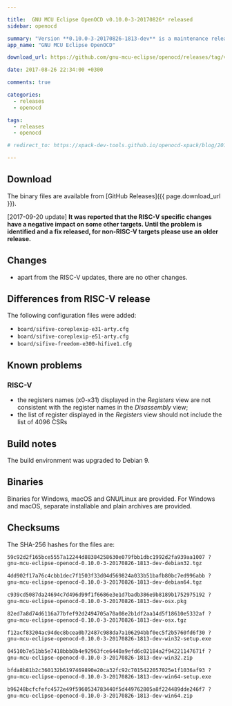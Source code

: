 ```yaml
---

title:  GNU MCU Eclipse OpenOCD v0.10.0-3-20170826* released
sidebar: openocd

summary: "Version **0.10.0-3-20170826-1813-dev** is a maintenance release; it updates to the latest RISC-V [v20170818](https://github.com/riscv/riscv-openocd/releases/tag/v20170818) release and to the original [1025be3](https://github.com/gnu-mcu-eclipse/openocd/commit/1025be363e2bf42f1613083223a2322cc3a9bd4c) commit from June 2nd, 2017."
app_name: "GNU MCU Eclipse OpenOCD"

download_url: https://github.com/gnu-mcu-eclipse/openocd/releases/tag/v0.10.0-3-20170826-1813-dev

date: 2017-08-26 22:34:00 +0300

comments: true

categories:
  - releases
  - openocd

tags:
  - releases
  - openocd

# redirect_to: https://xpack-dev-tools.github.io/openocd-xpack/blog/2017/08/26/openocd-v0-10-0-3-20170826-dev-released

---
```


## Download

The binary files are available from [GitHub Releases]({{ page.download_url }}).

[2017-09-20 update] **It was reported that the RISC-V specific changes have a negative impact on some other targets. Until the problem is identified and a fix released, for non-RISC-V targets please use an older release.**

## Changes

* apart from the RISC-V updates, there are no other changes.

## Differences from RISC-V release

The following configuration files were added:

* `board/sifive-coreplexip-e31-arty.cfg`
* `board/sifive-coreplexip-e51-arty.cfg`
* `board/sifive-freedom-e300-hifive1.cfg`

## Known problems

### RISC-V

* the registers names (x0-x31) displayed in the _Registers_ view are not consistent with the register names in the _Disassembly_ view;
* the list of register displayed in the _Registers_ view should not include the list of 4096 CSRs

## Build notes

The build environment was upgraded to Debian 9.

## Binaries

Binaries for Windows, macOS and GNU/Linux are provided. For Windows and macOS, separate installable and plain archives are provided.

## Checksums

The SHA-256 hashes for the files are:

```txt
59c92d2f165bce5557a12244d88384258630e079fbb1dbc1992d2fa939aa1007 ?
gnu-mcu-eclipse-openocd-0.10.0-3-20170826-1813-dev-debian32.tgz

4dd902f17a76c4cbb1dec7f1503f33d04d569824a033b51bafb80bc7ed996abb ?
gnu-mcu-eclipse-openocd-0.10.0-3-20170826-1813-dev-debian64.tgz

c939cd5087da24694c7d496d99f1f6686e3e1d7badb386e9b8189b1752975192 ?
gnu-mcu-eclipse-openocd-0.10.0-3-20170826-1813-dev-osx.pkg

82ed7a8d74d6116a77bfef92d2494705a70a08e2b1df2aa14d5f18610e5332af ?
gnu-mcu-eclipse-openocd-0.10.0-3-20170826-1813-dev-osx.tgz

f12acf83204ac94dec8bcea0b72487c988da7a106294bbf0ec5f2b5760fd6f30 ?
gnu-mcu-eclipse-openocd-0.10.0-3-20170826-1813-dev-win32-setup.exe

04510b7e51bb5e7418bbb0b4e92963fce6440a9efd6c02184a2f94221147671f ?
gnu-mcu-eclipse-openocd-0.10.0-3-20170826-1813-dev-win32.zip

bfda8b81b2c360132b6197469890e20ca32fc92c7015422057025e1f1036af93 ?
gnu-mcu-eclipse-openocd-0.10.0-3-20170826-1813-dev-win64-setup.exe

b96248bcfcfefc4572e49f5960534783440f5d449762805a8f224489dde246f7 ?
gnu-mcu-eclipse-openocd-0.10.0-3-20170826-1813-dev-win64.zip
```
